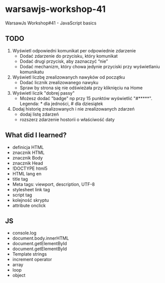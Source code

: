 # warsawjs-workshop-41
WarsawJs Workshop#41 - JavaScript basics

## TODO
1. Wyświetl odpowiedni komunikat per odpowiednie zdarzenie
    - Dodać zdarzenie do przycisku, który komunikat
    - Dodać drugi przycisk, aby zaznaczyć “nie”
    - Dodać mechanizm, który chowa jedynie przyciski przy wyświetlaniu komunikatu
1. Wyświetl liczbę zrealizowanych nawyków od początku
    - Dodać licznik zrealizowanego nawyku
    - Spraw by strona się nie odświeżała przy kliknięciu na Home
1. Wyświetl liczik "dobrej passy"
    - Możesz dodać "badge" np przy 15 punktów wyświetlić "#*****". Legenda: * dla jedności, # dla dziesiątek
1. Dodaj historię zrealizowanych i nie zrealizowanych zdarzeń 
    - dodaj listę zdarzeń
    - rozszerz zdarzenie hostorii o właściwość daty
    
## What did I learned?
- definicja HTML
- znacznik HTML
- znacznik Body
- znacznik Head
- !DOCTYPE html5
- HTML lang en
- title tag
- Meta tags: viewport, description, UTF-8
- stylesheet link tag
- script tag
- kolejność skryptu
- attribute onclick

## JS
- console.log
- document.body.innerHTML
- document.getElementById
- document.getElementById
- Template strings
- increment operator
- array
- loop
- object
